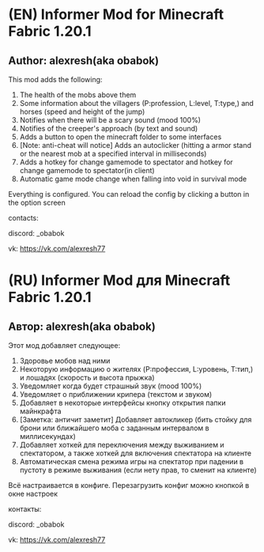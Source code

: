 # (EN) Informer Mod for Minecraft Fabric 1.20.1
## Author: alexresh(aka obabok)
This mod adds the following:
1) The health of the mobs above them
2) Some information about the villagers (P:profession, L:level, T:type,) and horses (speed and height of the jump)
3) Notifies when there will be a scary sound (mood 100%)
4) Notifies of the creeper's approach (by text and sound)
5) Adds a button to open the minecraft folder to some interfaces
6) [Note: anti-cheat will notice] Adds an autoclicker (hitting a armor stand or the nearest mob at a specified interval in milliseconds)
7) Adds a hotkey for change gamemode to spectator and hotkey for change gamemode to spectator(in client)
8) Automatic game mode change when falling into void in survival mode

Everything is configured. You can reload the config by clicking a button in the option screen

contacts:

discord: _obabok

vk: https://vk.com/alexresh77

# (RU) Informer Mod для Minecraft Fabric 1.20.1
## Автор: alexresh(aka obabok)
Этот мод добавляет следующее:
1) Здоровье мобов над ними
2) Некоторую информацию о жителях (P:профессия, L:уровень, T:тип,) и лошадях (скорость и высота прыжка)
3) Уведомляет когда будет страшный звук (mood 100%)
4) Уведомляет о приближении крипера (текстом и звуком)
5) Добавляет в некоторые интерфейсы кнопку открытия папки майнкрафта
6) [Заметка: античит заметит] Добавляет автокликер (бить стойку для брони или ближайшего моба с заданным интервалом в миллисекундах)
7) Добавляет хоткей для переключения между выживанием и спектатором, а также хоткей для включения спектатора на клиенте
8) Автоматическая смена режима игры на спектатор при падении в пустоту в режиме выживания (если нету прав, то сменит на клиенте)

Всё настраивается в конфиге. Перезагрузить конфиг можно кнопкой в окне настроек

контакты:

discord: _obabok

vk: https://vk.com/alexresh77
